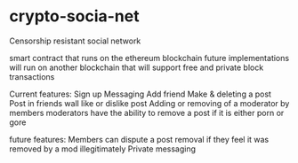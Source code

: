 # crypto-socia-net

Censorship resistant social network

smart contract that runs on the ethereum blockchain
future implementations will run on another blockchain that will support free and private block transactions

Current features:
Sign up
Messaging
Add friend
Make & deleting a post
Post in friends wall
like or dislike post
Adding or removing of a moderator by members 
moderators have the ability to remove a post if it is either porn or gore

future features:
Members can dispute a post removal if they feel it was removed by a mod illegitimately 
Private messaging
